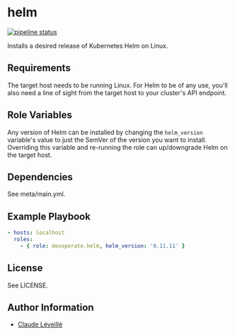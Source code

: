 helm
=========

[![pipeline status](https://gitlab.com/devoperate/ansible-helm/badges/master/pipeline.svg)](https://gitlab.com/devoperate/ansible-helm/commits/master)

Installs a desired release of Kubernetes Helm on Linux.

Requirements
------------

The target host needs to be running Linux. For Helm to be of any use, you'll also need a line of sight from the target host to your cluster's API endpoint.

Role Variables
--------------

Any version of Helm can be installed by changing the `helm_version` variable's value to just the SemVer of the version you want to install. Overriding this variable and re-running the role can up/downgrade Helm on the target host.

Dependencies
------------

See meta/main.yml.

Example Playbook
----------------

```yaml
- hosts: localhost
  roles:
    - { role: devoperate.helm, helm_version: '0.11.11' }
```

License
-------

See LICENSE.

Author Information
------------------

- [Claude Léveillé](https://claude-leveille.com)
